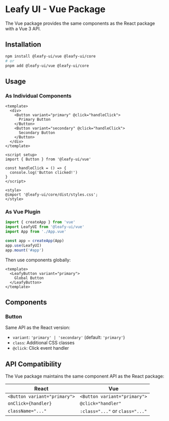 # Leafy UI - Vue Package

The Vue package provides the same components as the React package with a Vue 3 API.

## Installation

```bash
npm install @leafy-ui/vue @leafy-ui/core
# or
pnpm add @leafy-ui/vue @leafy-ui/core
```

## Usage

### As Individual Components

```vue
<template>
  <div>
    <Button variant="primary" @click="handleClick">
      Primary Button
    </Button>
    <Button variant="secondary" @click="handleClick">
      Secondary Button
    </Button>
  </div>
</template>

<script setup>
import { Button } from '@leafy-ui/vue'

const handleClick = () => {
  console.log('Button clicked!')
}
</script>

<style>
@import '@leafy-ui/core/dist/styles.css';
</style>
```

### As Vue Plugin

```js
import { createApp } from 'vue'
import LeafyUI from '@leafy-ui/vue'
import App from './App.vue'

const app = createApp(App)
app.use(LeafyUI)
app.mount('#app')
```

Then use components globally:

```vue
<template>
  <LeafyButton variant="primary">
    Global Button
  </LeafyButton>
</template>
```

## Components

### Button

Same API as the React version:

- `variant`: `'primary' | 'secondary'` (default: `'primary'`)
- `class`: Additional CSS classes
- `@click`: Click event handler

## API Compatibility

The Vue package maintains the same component API as the React package:

| React | Vue |
|-------|-----|
| `<Button variant="primary">` | `<Button variant="primary">` |
| `onClick={handler}` | `@click="handler"` |
| `className="..."` | `:class="..."` or `class="..."` |